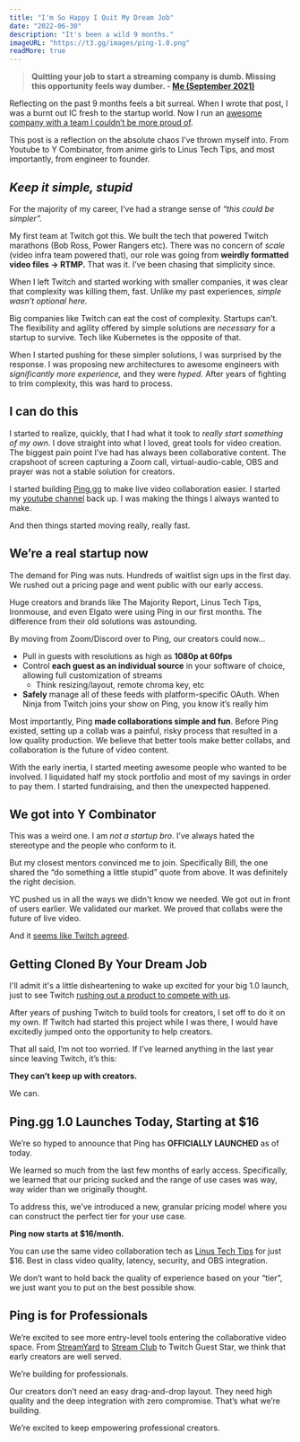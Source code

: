 ```yaml
---
title: "I'm So Happy I Quit My Dream Job"
date: "2022-06-30"
description: "It's been a wild 9 months."
imageURL: "https://t3.gg/images/ping-1.0.png"
readMore: true
---
```


> **Quitting your job to start a streaming company is dumb. Missing this opportunity feels way dumber. - [Me (September 2021)](https://t3.gg/blog/post/quitting)**

Reflecting on the past 9 months feels a bit surreal. When I wrote that post, I was a burnt out IC fresh to the startup world. Now I run an [awesome company with a team I couldn’t be more proud of](http://ping.gg/).

This post is a reflection on the absolute chaos I’ve thrown myself into. From Youtube to Y Combinator, from anime girls to Linus Tech Tips, and most importantly, from engineer to founder.

## _Keep it simple, stupid_

For the majority of my career, I’ve had a strange sense of _“this could be simpler”._

My first team at Twitch got this. We built the tech that powered Twitch marathons (Bob Ross, Power Rangers etc). There was no concern of _scale_ (video infra team powered that), our role was going from **weirdly formatted video files → RTMP.** That was it. I’ve been chasing that simplicity since.

When I left Twitch and started working with smaller companies, it was clear that complexity was killing them, fast. Unlike my past experiences, _simple wasn’t optional here._

Big companies like Twitch can eat the cost of complexity. Startups can’t. The flexibility and agility offered by simple solutions are _necessary_ for a startup to survive. Tech like Kubernetes is the opposite of that.

When I started pushing for these simpler solutions, I was surprised by the response. I was proposing new architectures to awesome engineers with _significantly more experience,_ and they were _hyped._ After years of fighting to trim complexity, this was hard to process.

## I can do this

I started to realize, quickly, that I had what it took to _really start something of my own_. I dove straight into what I loved, great tools for video creation. The biggest pain point I’ve had has always been collaborative content. The crapshoot of screen capturing a Zoom call, virtual-audio-cable, OBS and prayer was not a stable solution for creators.

I started building [Ping.gg](https://ping.gg) to make live video collaboration easier. I started my [youtube channel](https://www.youtube.com/c/theobrowne1017) back up. I was making the things I always wanted to make.

And then things started moving really, really fast.

## We’re a real startup now

The demand for Ping was nuts. Hundreds of waitlist sign ups in the first day. We rushed out a pricing page and went public with our early access.

Huge creators and brands like The Majority Report, Linus Tech Tips, Ironmouse, and even Elgato were using Ping in our first months. The difference from their old solutions was astounding.

By moving from Zoom/Discord over to Ping, our creators could now…

- Pull in guests with resolutions as high as **1080p at 60fps**
- Control **each guest as an individual source** in your software of choice, allowing full customization of streams
  - Think resizing/layout, remote chroma key, etc
- **Safely** manage all of these feeds with platform-specific OAuth. When Ninja from Twitch joins your show on Ping, you know it’s really him

Most importantly, Ping **made collaborations simple and fun**. Before Ping existed, setting up a collab was a painful, risky process that resulted in a low quality production. We believe that better tools make better collabs, and collaboration is the future of video content.

With the early inertia, I started meeting awesome people who wanted to be involved. I liquidated half my stock portfolio and most of my savings in order to pay them. I started fundraising, and then the unexpected happened.

## We got into Y Combinator

This was a weird one. I am _not a startup bro_. I’ve always hated the stereotype and the people who conform to it.

But my closest mentors convinced me to join. Specifically Bill, the one shared the “do something a little stupid” quote from above. It was definitely the right decision.

YC pushed us in all the ways we didn't know we needed. We got out in front of users earlier. We validated our market. We proved that collabs were the future of live video.

And it [seems like Twitch agreed](https://techcrunch.com/2022/06/30/twitch-guest-star).

## Getting Cloned By Your Dream Job

I'll admit it's a little disheartening to wake up excited for your big 1.0 launch, just to see Twitch [rushing out a product to compete with us](https://www.washingtonpost.com/video-games/2022/06/30/twitch-guest-star-just-chatting/).

After years of pushing Twitch to build tools for creators, I set off to do it on my own. If Twitch had started this project while I was there, I would have excitedly jumped onto the opportunity to help creators.

That all said, I’m not too worried. If I’ve learned anything in the last year since leaving Twitch, it’s this:

**They can’t keep up with creators.**

We can.

## Ping.gg 1.0 Launches Today, Starting at $16

We’re so hyped to announce that Ping has **OFFICIALLY LAUNCHED** as of today.

We learned so much from the last few months of early access. Specifically, we learned that our pricing sucked and the range of use cases was way, way wider than we originally thought.

To address this, we’ve introduced a new, granular pricing model where you can construct the perfect tier for your use case.

**Ping now starts at $16/month.**

You can use the same video collaboration tech as [Linus Tech Tips](https://www.youtube.com/watch?v=5YBIr3j5B9w) for just $16. Best in class video quality, latency, security, and OBS integration.

We don’t want to hold back the quality of experience based on your “tier”, we just want you to put on the best possible show.

## Ping is for Professionals

We’re excited to see more entry-level tools entering the collaborative video space. From [StreamYard](https://streamyard.com/) to [Stream Club](https://www.stream.club/) to Twitch Guest Star, we think that early creators are well served.

We’re building for professionals.

Our creators don’t need an easy drag-and-drop layout. They need high quality and the deep integration with zero compromise. That’s what we’re building.

We’re excited to keep empowering professional creators.
